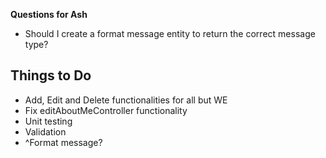 **Questions for Ash**
- Should I create a format message entity to return the correct message type?

**Things to Do**
-
- Add, Edit and Delete functionalities for all but WE
- Fix editAboutMeController functionality
- Unit testing
- Validation
- ^Format message?